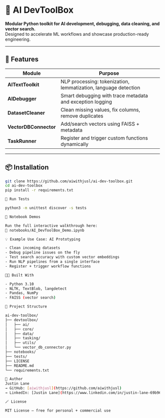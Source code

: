# 🧰 AI DevToolBox

**Modular Python toolkit for AI development, debugging, data cleaning, and vector search.**  
Designed to accelerate ML workflows and showcase production-ready engineering.

---

## 🚀 Features

| Module | Purpose |
|--------|---------|
| **AITextToolkit** | NLP processing: tokenization, lemmatization, language detection |
| **AIDebugger** | Smart debugging with trace metadata and exception logging |
| **DatasetCleaner** | Clean missing values, fix columns, remove duplicates |
| **VectorDBConnector** | Add/search vectors using FAISS + metadata |
| **TaskRunner** | Register and trigger custom functions dynamically |

---

## 📦 Installation

```bash
git clone https://github.com/aiwithjusl/ai-dev-toolbox.git
cd ai-dev-toolbox
pip install -r requirements.txt

🧪 Run Tests

python3 -m unittest discover -s tests

🧠 Notebook Demos

Run the full interactive walkthrough here:
📓 notebooks/AI_DevToolBox_Demo.ipynb

💡 Example Use Case: AI Prototyping

- Clean incoming datasets
- Debug pipeline issues on the fly
- Test search accuracy with custom vector embeddings
- Run NLP pipelines from a single interface
- Register + trigger workflow functions

🧑‍💻 Built With

- Python 3.10
- NLTK, TextBlob, langdetect
- Pandas, NumPy
- FAISS (vector search)

📁 Project Structure

ai-dev-toolbox/
├── devtoolbox/
│   ├── ai/
│   ├── core/
│   ├── data/
│   ├── tasking/
│   ├── utils/
│   └── vector_db_connector.py
├── notebooks/
├── tests/
├── LICENSE
├── README.md
└── requirements.txt

👤 Author  
Justin Lane  
→ GitHub: [aiwithjusl](https://github.com/aiwithjusl)  
→ LinkedIn: [Justin Lane](https://www.linkedin.com/in/justin-lane-69b960219)

🪄 License

MIT License – free for personal + commercial use

